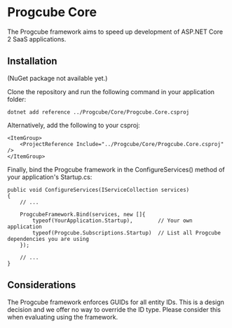 # Progcube Core

The Progcube framework aims to speed up development of ASP.NET Core 2 SaaS applications.

## Installation

(NuGet package not available yet.)

Clone the repository and run the following command in your application folder:

```
dotnet add reference ../Progcube/Core/Progcube.Core.csproj
```

Alternatively, add the following to your csproj:

```
<ItemGroup>
    <ProjectReference Include="../Progcube/Core/Progcube.Core.csproj" />
</ItemGroup>
```

Finally, bind the Progcube framework in the ConfigureServices() method of your application's Startup.cs:

```
public void ConfigureServices(IServiceCollection services)
{
    // ...

    ProgcubeFramework.Bind(services, new []{
        typeof(YourApplication.Startup),        // Your own application
        typeof(Progcube.Subscriptions.Startup)  // List all Progcube dependencies you are using
    });

    // ...
}
```

## Considerations

The Progcube framework enforces GUIDs for all entity IDs. This is a design decision and we offer no way to override the ID type. Please consider this when evaluating using the framework.
